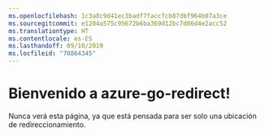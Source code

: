 ```yaml
---
ms.openlocfilehash: 1c3a8c9d41ec3badf7faccfcb87dbf964b07a3ce
ms.sourcegitcommit: e1204a575c95672b6ba369d12bc7d86d4e2acc52
ms.translationtype: HT
ms.contentlocale: es-ES
ms.lasthandoff: 09/10/2019
ms.locfileid: "70864345"
---
```

# <a name="welcome-to-azure-go-redirect"></a>Bienvenido a azure-go-redirect!

Nunca verá esta página, ya que está pensada para ser solo una ubicación de redireccionamiento.
